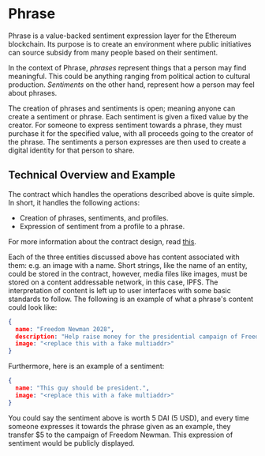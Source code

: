 # Phrase

Phrase is a value-backed sentiment expression layer for the Ethereum blockchain. Its purpose is to create an environment where public initiatives can source subsidy from many people based on their sentiment.

In the context of Phrase, *phrases* represent things that a person may find meaningful. This could be anything ranging from political action to cultural production. *Sentiments* on the other hand, represent how a person may feel about phrases.

The creation of phrases and sentiments is open; meaning anyone can create a sentiment or phrase. Each sentiment is given a fixed value by the creator. For someone to express sentiment towards a phrase, they must purchase it for the specified value, with all proceeds going to the creator of the phrase. The sentiments a person expresses are then used to create a digital identity for that person to share.

## Technical Overview and Example

The contract which handles the operations described above is quite simple. In short, it handles the following actions:

- Creation of phrases, sentiments, and profiles.
- Expression of sentiment from a profile to a phrase.

For more information about the contract design, read [this](./docs/registry-contract-design.md).

Each of the three entities discussed above has content associated with them: e.g. an image with a name. Short strings, like the name of an entity, could be stored in the contract, however, media files like images, must be stored on a content addressable network, in this case, IPFS. The interpretation of content is left up to user interfaces with some basic standards to follow. The following is an example of what a phrase's content could look like:

```json
{
  name: "Freedom Newman 2028",
  description: "Help raise money for the presidential campaign of Freedom Newman.",
  image: "<replace this with a fake multiaddr>"
}
```

Furthermore, here is an example of a sentiment:

```json
{
  name: "This guy should be president.",
  image: "<replace this with a fake multiaddr>"
}
```

You could say the sentiment above is worth 5 DAI (5 USD), and every time someone expresses it towards the phrase given as an example, they transfer $5 to the campaign of Freedom Newman. This expression of sentiment would be publicly displayed.
